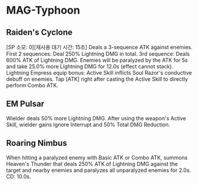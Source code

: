 # MAG-Typhoon

## Raiden's Cyclone

[SP 소모: 0][재사용 대기 시간: 15초] Deals a 3-sequence ATK against enemies. First 2 sequences: Deal 250% Lightning DMG in total. 3rd sequence: Deals 600% ATK of Lightning DMG. Enemies will be paralyzed by the ATK for 5s and take 25.0% more Lightning DMG for 12.0s (effect cannot stack).
Lightning Empress equip bonus: Active Skill inflicts Soul Razor's conductive debuff on enemies. Tap [ATK] right after casting the Active Skill to directly perform Combo ATK.

## EM Pulsar

Wielder deals 50% more Lightning DMG. After using the weapon's Active Skill, wielder gains Ignore Interrupt and 50% Total DMG Reduction.

## Roaring Nimbus

When hitting a paralyzed enemy with Basic ATK or Combo ATK, summons Heaven's Thunder that deals 250% ATK of Lightning DMG against the target and nearby enemies and paralyzes all unparalyzed enemies for 2.0s. CD: 10.0s.
